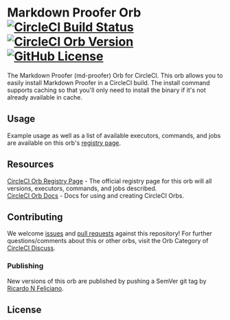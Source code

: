 # Markdown Proofer Orb [![CircleCI Build Status](https://circleci.com/gh/hubci/md-proofer-orb.svg?style=shield "CircleCI Build Status")](https://circleci.com/gh/hubci/md-proofer-orb) [![CircleCI Orb Version](https://img.shields.io/badge/endpoint.svg?url=https://badges.circleci.io/orb/hubci/md-proofer)][reg-page] [![GitHub License](https://img.shields.io/badge/license-MIT-lightgrey.svg)](https://github.com/hubci/md-proofer-orb/blob/master/LICENSE)

The Markdown Proofer (md-proofer) Orb for CircleCI.
This orb allows you to easily install Markdown Proofer in a CircleCI build.
The install command supports caching so that you'll only need to install the binary if it's not already available in cache.


## Usage

Example usage as well as a list of available executors, commands, and jobs are available on this orb's [registry page][reg-page].


## Resources

[CircleCI Orb Registry Page][reg-page] - The official registry page for this orb will all versions, executors, commands, and jobs described.  
[CircleCI Orb Docs](https://circleci.com/docs/2.0/orb-intro/#section=configuration) - Docs for using and creating CircleCI Orbs.  


## Contributing
We welcome [issues](https://github.com/hubci/md-proofer-orb/issues) and [pull requests](https://github.com/hubci/md-proofer-orb/pulls) against this repository!
For further questions/comments about this or other orbs, visit the Orb Category of [CircleCI Discuss](https://discuss.circleci.com/c/orbs).

### Publishing

New versions of this orb are published by pushing a SemVer git tag by [Ricardo N Feliciano](https://github.com/Felicianotech).


## License



[reg-page]: https://circleci.com/orbs/registry/orb/hubci/md-proofer
